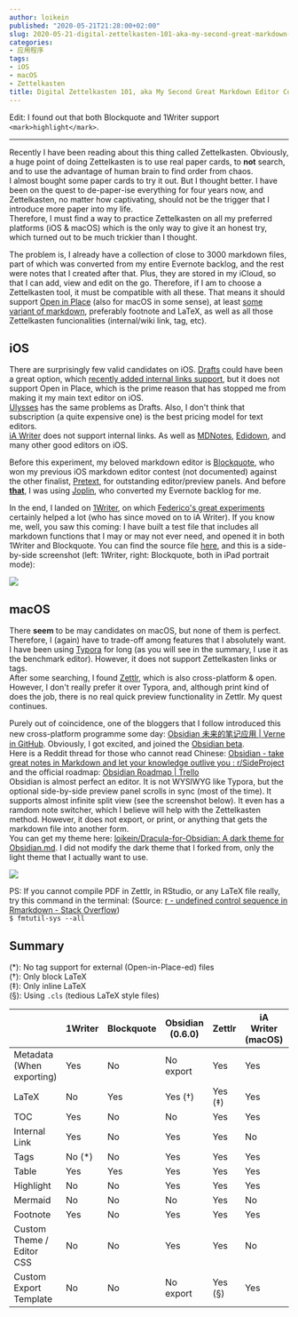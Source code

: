 ```yaml
---
author: loikein
published: "2020-05-21T21:28:00+02:00"
slug: 2020-05-21-digital-zettelkasten-101-aka-my-second-great-markdown-editor-contest
categories:
- 应用程序
tags:
- iOS
- macOS
- Zettelkasten
title: Digital Zettelkasten 101, aka My Second Great Markdown Editor Contest
---
```

Edit: I found out that both Blockquote and 1Writer support `<mark>highlight</mark>`.  

------------------------------------------------------------------------

Recently I have been reading about this thing called Zettelkasten.
Obviously, a huge point of doing Zettelkasten is to use real paper
cards, to **not** search, and to use the advantage of human brain
to find order from chaos.  
I almost bought some paper cards to try it out. But I thought better. I
have been on the quest to de-paper-ise everything for four years now,
and Zettelkasten, no matter how captivating, should not be the trigger
that I introduce more paper into my life.  
Therefore, I must find a way to practice Zettelkasten on all my
preferred platforms (iOS & macOS) which is the only way to give it an
honest try, which turned out to be much trickier than I thought.  
  
The problem is, I already have a collection of close to 3000 markdown
files, part of which was converted from my entire Evernote backlog, and
the rest were notes that I created after that. Plus, they are stored in
my iCloud, so that I can add, view and edit on the go. Therefore, if I
am to choose a Zettelkasten tool, it must be compatible with all these.
That means it should support [Open in
Place](https://developer.apple.com/document-based-apps/) (also for macOS
in some sense), at least [some variant of
markdown](https://www.iana.org/assignments/markdown-variants/markdown-variants.xhtml),
preferably footnote and LaTeX, as well as all those Zettelkasten
funcionalities (internal/wiki link, tag, etc).  
  

## iOS

There are surprisingly few valid candidates on iOS.
[Drafts](https://getdrafts.com/) could have been a great option, which
[recently added internal links
support](https://www.macstories.net/news/drafts-20-introduces-advanced-wiki-style-linking/),
but it does not support Open in Place, which is the prime reason that
has stopped me from making it my main text editor on iOS.  
[Ulysses](https://ulysses.app/) has the same problems as Drafts. Also, I
don't think that subscription (a quite expensive one) is the best
pricing model for text editors.  
[iA Writer](https://ia.net/writer) does not support internal links. As
well as [‎MDNotes](https://apps.apple.com/us/app/mdnotes/id1471287219),
[Edidown](https://edidown.app/), and many other good editors on iOS.  
  
Before this experiment, my beloved markdown editor is
[Blockquote](https://www.blockquoteapp.com/), who won my previous iOS
markdown editor contest (not documented) against the other finalist,
[Pretext](https://twitter.com/pretext_app), for outstanding
editor/preview panels. And before <u>**that**</u>, I was using
[Joplin](https://joplinapp.org/), who converted my Evernote backlog for
me.  
  
In the end, I landed on [1Writer](http://1writerapp.com/), on which
[Federico's great
experiments](https://www.macstories.net/ios/markdown-and-automation-experiments-with-1writer/)
certainly helped a lot (who has since moved on to iA Writer). If you
know me, well, you saw this coming: I have built a test file that
includes all markdown functions that I may or may not ever need, and
opened it in both 1Writer and Blockquote. You can find the source file
[here](https://gist.github.com/loikein/27ef6913386b206d1b3c18b8e93c5768),
and this is a side-by-side screenshot (left: 1Writer, right: Blockquote,
both in iPad portrait mode):  
  

[![](../images/thumbnails/2020-05-21-digital-zettelkasten-101-aka-my-second-great-markdown-editor-contest-STIIITCH_2020_05_21_08_05_23.JPEG)](../images/2020-05-21-digital-zettelkasten-101-aka-my-second-great-markdown-editor-contest-STIIITCH_2020_05_21_08_05_23.JPEG)

  

## macOS

There **seem** to be may candidates on macOS, but none of them is
perfect. Therefore, I (again) have to trade-off among features that I
absolutely want.  
I have been using [Typora](https://typora.io/) for long (as you will see
in the summary, I use it as the benchmark editor). However, it does not
support Zettelkasten links or tags.  
After some searching, I found [Zettlr](https://www.zettlr.com/), which
is also cross-platform & open. However, I don't really prefer it over
Typora, and, although print kind of does the job, there is no real quick
preview functionality in Zettlr. My quest continues.  
  
Purely out of coincidence, one of the bloggers that I follow introduced
this new cross-platform programme some day: [Obsidian 未来的笔记应用 |
Verne in
GitHub](https://einverne.github.io/post/2020/05/obsidian-note-taking.html).
Obviously, I got excited, and joined the [Obsidian
beta](https://obsidian.md/).  
Here is a Reddit thread for those who cannot read Chinese: [Obsidian -
take great notes in Markdown and let your knowledge outlive you :
r/SideProject](https://www.reddit.com/r/SideProject/comments/fuegtl/obsidian_take_great_notes_in_markdown_and_let/)
and the official roadmap: [Obsidian Roadmap |
Trello](https://trello.com/b/Psqfqp7I/obsidian-roadmap)  
Obsidian is almost perfect an editor. It is not WYSIWYG like Typora, but
the optional side-by-side preview panel scrolls in sync (most of the
time). It supports almost infinite split view (see the screenshot
below). It even has a ramdom note switcher, which I believe will help
with the Zettelkasten method. However, it does not export, or print, or
anything that gets the markdown file into another form.  
You can get my theme here: [loikein/Dracula-for-Obsidian: A dark theme
for Obsidian.md](https://github.com/loikein/Dracula-for-Obsidian). I did
not modify the dark theme that I forked from, only the light theme that
I actually want to use.  
  

[![](../images/thumbnails/2020-05-21-digital-zettelkasten-101-aka-my-second-great-markdown-editor-contest-%25E6%2588%25AA%25E5%25B1%258F2020-05-21%2B21.17.25.png)](../images/2020-05-21-digital-zettelkasten-101-aka-my-second-great-markdown-editor-contest-%25E6%2588%25AA%25E5%25B1%258F2020-05-21%2B21.17.25.png)

  
PS: If you cannot compile PDF in Zettlr, in RStudio, or any LaTeX file
really, try this command in the terminal: (Source: [r - undefined
control sequence in Rmarkdown - Stack
Overflow](https://stackoverflow.com/questions/60489469/xdef-fontencloadlist-fontencloadlist-undefined-control-sequence-in-rmark))  
`$ fmtutil-sys --all`  
  

## Summary

(\*): No tag support for external (Open-in-Place-ed) files  
(†): Only block LaTeX  
(‡): Only inline LaTeX  
(§): Using `.cls` (tedious LaTeX style files)  
  

|                            | 1Writer | Blockquote | Obsidian  (0.6.0) | Zettlr  | iA Writer  (macOS) | Benchmark:  Typora |
|----------------------------|---------|------------|-------------------|---------|--------------------|--------------------|
| Metadata  (When exporting) | Yes     | No         | No export         | Yes     | Yes                | Yes                |
| LaTeX                      | No      | Yes        | Yes (†)           | Yes (‡) | Yes                | Yes                |
| TOC                        | Yes     | No         | No                | Yes     | Yes                | Yes                |
| Internal Link              | Yes     | No         | Yes               | Yes     | No                 | No                 |
| Tags                       | No (*)  | No         | Yes               | Yes     | Yes                | No                 |
| Table                      | Yes     | Yes        | Yes               | Yes     | Yes                | Yes                |
| Highlight                  | No      | No         | Yes               | Yes     | Yes                | Yes                |
| Mermaid                    | No      | No         | No                | Yes     | No                 | Yes                |
| Footnote                   | Yes     | No         | Yes               | Yes     | Yes                | Yes                |
| Custom Theme /  Editor CSS | No      | No         | Yes               | Yes     | No                 | Yes                |
| Custom Export  Template    | No      | No         | No export         | Yes (§) | Yes                | No                 |
